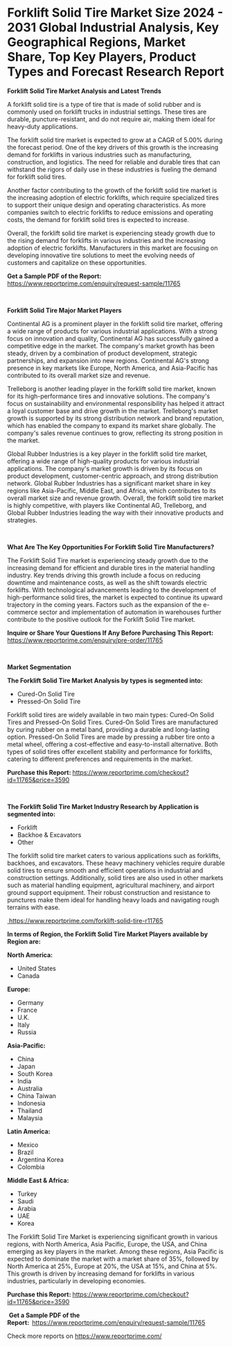 <p><h1>Forklift Solid Tire Market Size 2024 - 2031 Global Industrial Analysis, Key Geographical Regions, Market Share, Top Key Players, Product Types and Forecast Research Report</h1></p><p><strong>Forklift Solid Tire Market Analysis and Latest Trends</strong></p>
<p><p>A forklift solid tire is a type of tire that is made of solid rubber and is commonly used on forklift trucks in industrial settings. These tires are durable, puncture-resistant, and do not require air, making them ideal for heavy-duty applications.</p><p>The forklift solid tire market is expected to grow at a CAGR of 5.00% during the forecast period. One of the key drivers of this growth is the increasing demand for forklifts in various industries such as manufacturing, construction, and logistics. The need for reliable and durable tires that can withstand the rigors of daily use in these industries is fueling the demand for forklift solid tires.</p><p>Another factor contributing to the growth of the forklift solid tire market is the increasing adoption of electric forklifts, which require specialized tires to support their unique design and operating characteristics. As more companies switch to electric forklifts to reduce emissions and operating costs, the demand for forklift solid tires is expected to increase.</p><p>Overall, the forklift solid tire market is experiencing steady growth due to the rising demand for forklifts in various industries and the increasing adoption of electric forklifts. Manufacturers in this market are focusing on developing innovative tire solutions to meet the evolving needs of customers and capitalize on these opportunities.</p></p>
<p><strong>Get a Sample PDF of the Report:&nbsp;</strong> <a href="https://www.reportprime.com/enquiry/request-sample/11765">https://www.reportprime.com/enquiry/request-sample/11765</a></p>
<p>&nbsp;</p>
<p><strong>Forklift Solid Tire Major Market Players</strong></p>
<p><p>Continental AG is a prominent player in the forklift solid tire market, offering a wide range of products for various industrial applications. With a strong focus on innovation and quality, Continental AG has successfully gained a competitive edge in the market. The company's market growth has been steady, driven by a combination of product development, strategic partnerships, and expansion into new regions. Continental AG's strong presence in key markets like Europe, North America, and Asia-Pacific has contributed to its overall market size and revenue.</p><p>Trelleborg is another leading player in the forklift solid tire market, known for its high-performance tires and innovative solutions. The company's focus on sustainability and environmental responsibility has helped it attract a loyal customer base and drive growth in the market. Trelleborg's market growth is supported by its strong distribution network and brand reputation, which has enabled the company to expand its market share globally. The company's sales revenue continues to grow, reflecting its strong position in the market.</p><p>Global Rubber Industries is a key player in the forklift solid tire market, offering a wide range of high-quality products for various industrial applications. The company's market growth is driven by its focus on product development, customer-centric approach, and strong distribution network. Global Rubber Industries has a significant market share in key regions like Asia-Pacific, Middle East, and Africa, which contributes to its overall market size and revenue growth. Overall, the forklift solid tire market is highly competitive, with players like Continental AG, Trelleborg, and Global Rubber Industries leading the way with their innovative products and strategies.</p></p>
<p>&nbsp;</p>
<p><strong>What Are The Key Opportunities For Forklift Solid Tire Manufacturers?</strong></p>
<p><p>The Forklift Solid Tire market is experiencing steady growth due to the increasing demand for efficient and durable tires in the material handling industry. Key trends driving this growth include a focus on reducing downtime and maintenance costs, as well as the shift towards electric forklifts. With technological advancements leading to the development of high-performance solid tires, the market is expected to continue its upward trajectory in the coming years. Factors such as the expansion of the e-commerce sector and implementation of automation in warehouses further contribute to the positive outlook for the Forklift Solid Tire market.</p></p>
<p><strong>Inquire or Share Your Questions If Any Before Purchasing This Report:</strong> <a href="https://www.reportprime.com/enquiry/pre-order/11765">https://www.reportprime.com/enquiry/pre-order/11765</a></p>
<p>&nbsp;</p>
<p><strong>Market Segmentation</strong></p>
<p><strong>The Forklift Solid Tire Market Analysis by types is segmented into:</strong></p>
<p><ul><li>Cured-On Solid Tire</li><li>Pressed-On Solid Tire</li></ul></p>
<p><p>Forklift solid tires are widely available in two main types: Cured-On Solid Tires and Pressed-On Solid Tires. Cured-On Solid Tires are manufactured by curing rubber on a metal band, providing a durable and long-lasting option. Pressed-On Solid Tires are made by pressing a rubber tire onto a metal wheel, offering a cost-effective and easy-to-install alternative. Both types of solid tires offer excellent stability and performance for forklifts, catering to different preferences and requirements in the market.</p></p>
<p><strong>Purchase this Report:&nbsp;</strong><a href="https://www.reportprime.com/checkout?id=11765&price=3590">https://www.reportprime.com/checkout?id=11765&price=3590</a></p>
<p>&nbsp;</p>
<p><strong>The Forklift Solid Tire Market Industry Research by Application is segmented into:</strong></p>
<p><ul><li>Forklift</li><li>Backhoe & Excavators</li><li>Other</li></ul></p>
<p><p>The forklift solid tire market caters to various applications such as forklifts, backhoes, and excavators. These heavy machinery vehicles require durable solid tires to ensure smooth and efficient operations in industrial and construction settings. Additionally, solid tires are also used in other markets such as material handling equipment, agricultural machinery, and airport ground support equipment. Their robust construction and resistance to punctures make them ideal for handling heavy loads and navigating rough terrains with ease.</p></p>
<p><a href="https://www.reportprime.com/forklift-solid-tire-r11765">&nbsp;https://www.reportprime.com/forklift-solid-tire-r11765</a></p>
<p><strong>In terms of Region, the Forklift Solid Tire Market Players available by Region are:</strong></p>
<p>
    <p> <strong> North America: </strong>
        <ul>
            <li>United States</li>
            <li>Canada</li>
        </ul>
        </p> 
    <p> <strong> Europe: </strong>
        <ul>
            <li>Germany</li>
            <li>France</li>
            <li>U.K.</li>
            <li>Italy</li>
            <li>Russia</li>
        </ul>
        </p> 
    <p> <strong> Asia-Pacific: </strong>
        <ul>
            <li>China</li>
            <li>Japan</li>
            <li>South Korea</li>
            <li>India</li>
            <li>Australia</li>
            <li>China Taiwan</li>
            <li>Indonesia</li>
            <li>Thailand</li>
            <li>Malaysia</li>
        </ul>
        </p> 
    <p> <strong> Latin America: </strong>
        <ul>
            <li>Mexico</li>
            <li>Brazil</li>
            <li>Argentina Korea</li>
            <li>Colombia</li>
        </ul>
        </p> 
    <p> <strong> Middle East & Africa: </strong>
        <ul>
            <li>Turkey</li>
            <li>Saudi</li>
            <li>Arabia</li>
            <li>UAE</li>
            <li>Korea</li>
        </ul>
    </p>
    </p>
<p><p>The Forklift Solid Tire Market is experiencing significant growth in various regions, with North America, Asia Pacific, Europe, the USA, and China emerging as key players in the market. Among these regions, Asia Pacific is expected to dominate the market with a market share of 35%, followed by North America at 25%, Europe at 20%, the USA at 15%, and China at 5%. This growth is driven by increasing demand for forklifts in various industries, particularly in developing economies.</p></p>
<p><strong>Purchase this Report: </strong><a href="https://www.reportprime.com/checkout?id=11765&price=3590">https://www.reportprime.com/checkout?id=11765&price=3590</a></p>
<p>&nbsp;<strong>Get a Sample PDF of the Report:&nbsp;&nbsp;</strong><a href="https://www.reportprime.com/enquiry/request-sample/11765">https://www.reportprime.com/enquiry/request-sample/11765</a></p>
<p><strong></strong></p>
<p>Check more reports on <a href="https://www.reportprime.com/">https://www.reportprime.com/</a></p>